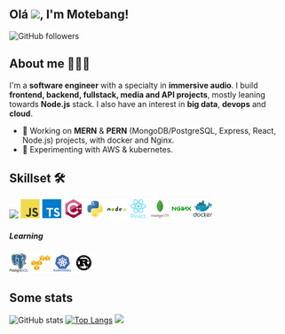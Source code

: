 ## Olá <img src="https://raw.githubusercontent.com/MartinHeinz/MartinHeinz/master/wave.gif" width="25px">, I'm Motebang!

![GitHub followers](https://img.shields.io/github/followers/lebusa?style=social)

## About me 👨🏽‍💻    

I'm a **software engineer** with a specialty in **immersive audio**. I build **frontend, backend, fullstack, media and API projects**, mostly leaning towards **Node.js** stack. I also have an interest in **big data**, **devops** and **cloud**.

- 🔭 Working on **MERN** & **PERN** (MongoDB/PostgreSQL, Express, React, Node.js) projects, with docker and Nginx.
- 🌱 Experimenting with AWS & kubernetes.


## Skillset 🛠️
<img src="https://img.icons8.com/ios/35/000000/audio-wave--v2.png"/> <img src="https://github.com/devicons/devicon/blob/master/icons/javascript/javascript-original.svg" alt="JavaScript"  height="35" /> <img src="https://github.com/devicons/devicon/blob/master/icons/typescript/typescript-original.svg" alt="TypeScript"  height="35" /> <img src="https://github.com/devicons/devicon/blob/master/icons/cplusplus/cplusplus-original.svg" alt="C++"  height="35" />  <img src="https://github.com/devicons/devicon/blob/master/icons/python/python-original.svg" alt="Python"  height="35" /> <img src="https://github.com/devicons/devicon/blob/master/icons/nodejs/nodejs-original-wordmark.svg" alt="Node.js"  height="35" /> <img src="https://github.com/devicons/devicon/blob/master/icons/react/react-original-wordmark.svg" alt="React.js"  height="35" /> <img src="https://github.com/devicons/devicon/blob/master/icons/mongodb/mongodb-original-wordmark.svg" alt="mongodb" height="35" />  <img src="https://github.com/devicons/devicon/blob/master/icons/nginx/nginx-original.svg" alt="nginx" height="35" /> <img src="https://github.com/devicons/devicon/blob/master/icons/docker/docker-original-wordmark.svg" alt="docker" height="35" />



##### Learning
<img src="https://github.com/devicons/devicon/blob/master/icons/postgresql/postgresql-original-wordmark.svg" alt="postgresql" height="35" /> <img src="https://github.com/devicons/devicon/blob/master/icons/amazonwebservices/amazonwebservices-original.svg" alt="AWS" height="35" />  <img src="https://github.com/devicons/devicon/blob/master/icons/kubernetes/kubernetes-plain-wordmark.svg" alt="kubernetes" height="35" />   <img src="https://github.com/devicons/devicon/blob/master/icons/rust/rust-plain.svg" alt="rust" height="35" /> 


## Some stats

![GitHub stats](https://github-readme-stats.vercel.app/api?username=lebusa&show_icons=true&title_color=000000) [![Top Langs](https://github-readme-stats.vercel.app/api/top-langs/?username=lebusa&layout=compact)](https://github.com/lebusa/github-readme-stats) <img src="https://c.tenor.com/IoooQf-AFnUAAAAM/code-programmer.gif" height="100" />


<!--
**lebusa/lebusa** is a ✨ _special_ ✨ repository because its `README.md` (this file) appears on your GitHub profile.

Here are some ideas to get you started:

- 🔭 I’m currently working on ...
- 🌱 I’m currently learning ...
- 👯 I’m looking to collaborate on ...
- 🤔 I’m looking for help with ...
- 💬 Ask me about ...
- 📫 How to reach me: ...
- 😄 Pronouns: ...
- ⚡ Fun fact: ...
-->


